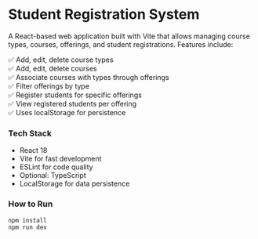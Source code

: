 # Student Registration System

A React-based web application built with Vite that allows managing course types, courses, offerings, and student registrations. Features include:

✅ Add, edit, delete course types  
✅ Add, edit, delete courses  
✅ Associate courses with types through offerings  
✅ Filter offerings by type  
✅ Register students for specific offerings  
✅ View registered students per offering  
✅ Uses localStorage for persistence

### Tech Stack

- React 18
- Vite for fast development
- ESLint for code quality
- Optional: TypeScript
- LocalStorage for data persistence

### How to Run

```bash
npm install
npm run dev
